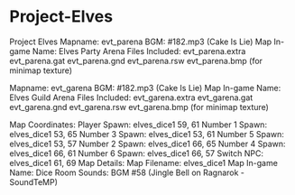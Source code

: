 # Project-Elves
Project Elves
Mapname: evt_parena
BGM: #182.mp3 (Cake Is Lie)
Map In-game Name: Elves Party Arena
Files Included: 
evt_parena.extra
evt_parena.gat
evt_parena.gnd
evt_parena.rsw
evt_parena.bmp (for minimap texture)

Mapname: evt_garena
BGM: #182.mp3 (Cake Is Lie)
Map In-game Name: Elves Guild Arena
Files Included: 
evt_garena.extra
evt_garena.gat
evt_garena.gnd
evt_garena.rsw
evt_garena.bmp (for minimap texture)

Map Coordinates:
Player Spawn: elves_dice1 59, 61
Number 1 Spawn: elves_dice1 53, 65
Number 3 Spawn: elves_dice1 53, 61
Number 5 Spawn: elves_dice1 53, 57
Number 2 Spawn: elves_dice1 66, 65
Number 4 Spawn: elves_dice1 66, 61
Number 6 Spawn: elves_dice1 66, 57
Switch NPC: elves_dice1 61, 69
Map Details:
Map Filename: elves_dice1
Map In-game Name: Dice Room
Sounds:
BGM #58 (Jingle Bell on Ragnarok - SoundTeMP)
